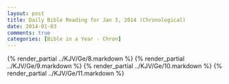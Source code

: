 ```yaml
---
layout: post
title: Daily Bible Reading for Jan 3, 2014 (Chronological)
date: 2014-01-03
comments: true
categories: [Bible in a Year - Chron]
---
```

{% render_partial ../KJV/Ge/8.markdown %}
{% render_partial ../KJV/Ge/9.markdown %}
{% render_partial ../KJV/Ge/10.markdown %}
{% render_partial ../KJV/Ge/11.markdown %}
